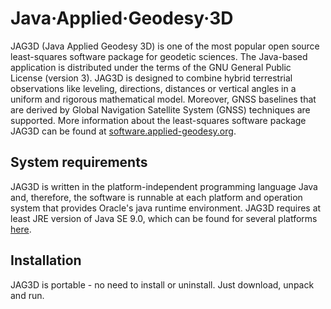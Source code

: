 Java·Applied·Geodesy·3D
=======================

JAG3D (Java Applied Geodesy 3D) is one of the most popular open source least-squares software package for geodetic sciences. The Java-based application is distributed under the terms of the GNU General Public License (version 3). JAG3D is designed to combine hybrid terrestrial observations like leveling, directions, distances or vertical angles in a uniform and rigorous mathematical model. Moreover, GNSS baselines that are derived by Global Navigation Satellite System (GNSS) techniques are supported. More information about the least-squares software package JAG3D can be found at <a href="https://software.applied-geodesy.org/">software.applied-geodesy.org</a>.


System requirements
-------------------

JAG3D is written in the platform-independent programming language Java and, therefore, the software is runnable at each platform and operation system that provides Oracle's java runtime environment. JAG3D requires at least JRE version of Java SE 9.0, which can be found for several platforms <a href="http://www.oracle.com/technetwork/java/javase/downloads/index.html">here</a>.


Installation
------------
JAG3D is portable - no need to install or uninstall. Just download, unpack and run.
